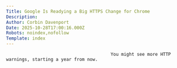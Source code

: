 ```yaml
---
Title: Google Is Readying a Big HTTPS Change for Chrome
Description: 
Author: Corbin Davenport
Date: 2025-10-28T17:00:16.000Z
Robots: noindex,nofollow
Template: index
---
```


                                            You might see more HTTP warnings, starting a year from now.
                                        